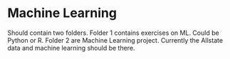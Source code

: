 # Machine Learning

Should contain two folders. Folder 1 contains exercises on ML. Could be Python or R. Folder 2 are Machine Learning project. Currently the Allstate data and machine learning should be there. 
